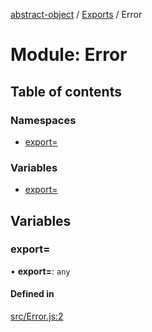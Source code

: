[abstract-object](../README.md) / [Exports](../modules.md) / Error

# Module: Error

## Table of contents

### Namespaces

- [export&#x3D;](Error.export_.md)

### Variables

- [export&#x3D;](Error.md#export&#x3D;)

## Variables

### export&#x3D;

• **export=**: `any`

#### Defined in

[src/Error.js:2](https://github.com/snowyu/abstract-object/blob/a10e79f/src/Error.js#L2)
